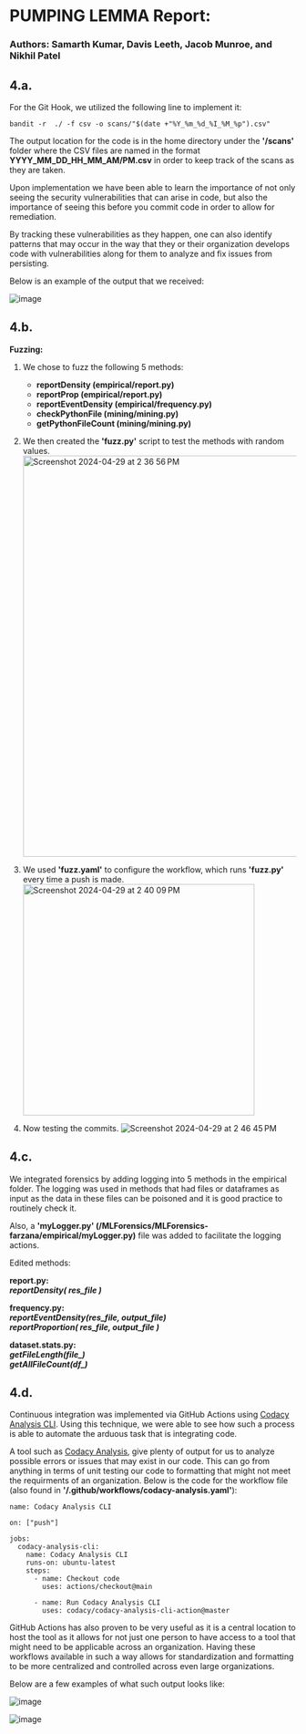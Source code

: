 # PUMPING LEMMA Report:
### Authors: Samarth Kumar, Davis Leeth, Jacob Munroe, and Nikhil Patel

## 4.a. 
For the Git Hook, we utilized the following line to implement it:

`bandit -r  ./ -f csv -o scans/"$(date +"%Y_%m_%d_%I_%M_%p").csv"`

The output location for the code is in the home directory under the **'/scans'** folder where the CSV files are named in the format **YYYY_MM_DD_HH_MM_AM/PM.csv** in order to keep track of the scans as they are taken.

Upon implementation we have been able to learn the importance of not only seeing the security vulnerabilities that can arise in code, but also the importance of seeing this before you commit code in order to allow for remediation.

By tracking these vulnerabilities as they happen, one can also identify patterns that may occur in the way that they or their organization develops code with vulnerabilities along for them to analyze and fix issues from persisting.

Below is an example of the output that we received:

![image](https://github.com/jakemunroe/PUMPINGLEMMA-SPRING2024-SQA/assets/72417111/1bb60ccd-330b-4d37-b0cd-e81adbdee232)


## 4.b.
**Fuzzing:**

1. We chose to fuzz the following 5 methods:
    - **reportDensity (empirical/report.py)**
    - **reportProp (empirical/report.py)**
    - **reportEventDensity (empirical/frequency.py)**
    - **checkPythonFile (mining/mining.py)**
    - **getPythonFileCount (mining/mining.py)**
      
2. We then created the **'fuzz.py'** script to test the methods with random values.
    <img width="704" alt="Screenshot 2024-04-29 at 2 36 56 PM" src="https://github.com/jakemunroe/PUMPINGLEMMA-SPRING2024-SQA/assets/144175666/e682548e-e38b-4ca7-a96e-64c7c83ba919">

3. We used **'fuzz.yaml'** to configure the workflow, which runs **'fuzz.py'** every time a push is made.
   <img width="406" alt="Screenshot 2024-04-29 at 2 40 09 PM" src="https://github.com/jakemunroe/PUMPINGLEMMA-SPRING2024-SQA/assets/144175666/810fcd30-bd1e-43ee-8c16-ec806483af5f">

4. Now testing the commits.
   ![Screenshot 2024-04-29 at 2 46 45 PM](https://github.com/jakemunroe/PUMPINGLEMMA-SPRING2024-SQA/assets/144175666/2afbd3eb-4022-4b33-a9eb-5be55d88a929)


## 4.c.
We integrated forensics by adding logging into 5 methods in the empirical folder.
The logging was used in methods that had files or dataframes as input as the data in these files can be poisoned and it is good practice to routinely check it.

Also, a **'myLogger.py' (/MLForensics/MLForensics-farzana/empirical/myLogger.py)** file was added to facilitate the logging actions.

Edited methods:

**report.py:\
*reportDensity( res_file )***

**frequency.py:\
*reportEventDensity(res_file, output_file)*\
*reportProportion( res_file, output_file )***

**dataset.stats.py:\
*getFileLength(file_)*\
*getAllFileCount(df_)***


## 4.d.
Continuous integration was implemented via GitHub Actions using [Codacy Analysis CLI](https://github.com/codacy/codacy-analysis-cli/tree/master). Using this technique, we were able to see how such a process is able to automate the arduous task that is integrating code.

A tool such as [Codacy Analysis](https://github.com/codacy/codacy-analysis-cli/tree/master), give plenty of output for us to analyze possible errors or issues that may exist in our code. This can go from anything in terms of unit testing our code to formatting that might not meet the requirments of an organization. Below is the code for the workflow file (also found in **'/.github/workflows/codacy-analysis.yaml'**):

```
name: Codacy Analysis CLI

on: ["push"]

jobs:
  codacy-analysis-cli:
    name: Codacy Analysis CLI
    runs-on: ubuntu-latest
    steps:
      - name: Checkout code
        uses: actions/checkout@main

      - name: Run Codacy Analysis CLI
        uses: codacy/codacy-analysis-cli-action@master
```

GitHub Actions has also proven to be very useful as it is a central location to host the tool as it allows for not just one person to have access to a tool that might need to be applicable across an organization. Having these workflows available in such a way allows for standardization and formatting to be more centralized and controlled across even large organizations.

Below are a few examples of what such output looks like:

![image](https://github.com/jakemunroe/PUMPINGLEMMA-SPRING2024-SQA/assets/72417111/9aea10fc-7959-487e-89eb-77c132a5a116)

![image](https://github.com/jakemunroe/PUMPINGLEMMA-SPRING2024-SQA/assets/72417111/f56c51d0-4846-4e4a-8a26-ec46eb77d866)


